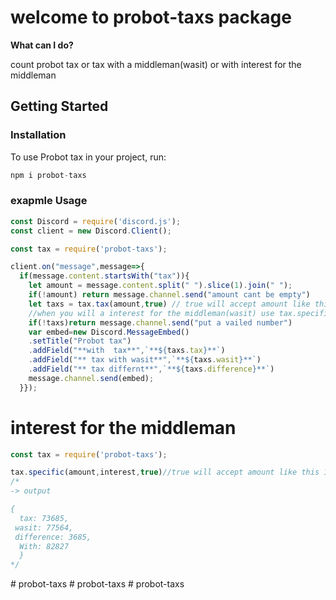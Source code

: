  # welcome to probot-taxs package
 
 **What can I do?**

count probot tax or tax with a middleman(wasit) or with interest for the middleman
## Getting Started
### Installation

To use Probot tax in your project, run:
```js
npm i probot-taxs
```
### exapmle Usage
```js
const Discord = require('discord.js');
const client = new Discord.Client();

const tax = require('probot-taxs');

client.on("message",message=>{
  if(message.content.startsWith("tax")){
    let amount = message.content.split(" ").slice(1).join(" ");
    if(!amount) return message.channel.send("amount cant be empty")
    let taxs = tax.tax(amount,true) // true will accept amount like this 1.7m or 100k
    //when you will a interest for the middleman(wasit) use tax.specific(amount,interest) und then the middleman transfer taxs.wasit
    if(!taxs)return message.channel.send("put a vailed number")
    var embed=new Discord.MessageEmbed()
    .setTitle("Probot tax")
    .addField("**with  tax**",`**${taxs.tax}**`)
    .addField("** tax with wasit**",`**${taxs.wasit}**`)
    .addField("** tax differnt**",`**${taxs.difference}**`)
    message.channel.send(embed);
  }});
```

# interest for the middleman

```js
const tax = require('probot-taxs');

tax.specific(amount,interest,true)//true will accept amount like this 1.7m or 100k
/*
-> output

{ 
  tax: 73685,
 wasit: 77564,
 difference: 3685,
  With: 82827 
  }
*/
```

#   p r o b o t - t a x s  
 #   p r o b o t - t a x s  
 #   p r o b o t - t a x s  
 